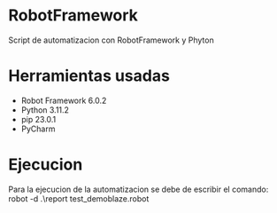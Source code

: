 # RobotFramework
Script de automatizacion con RobotFramework y Phyton

# Herramientas usadas
- Robot Framework 6.0.2
- Python 3.11.2
- pip 23.0.1
- PyCharm

# Ejecucion
Para la ejecucion de la automatizacion se debe de escribir el comando: robot -d .\report test_demoblaze.robot

